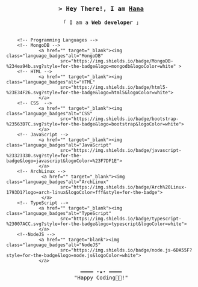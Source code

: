 
<!-- Intro  -->
<h3 align="center">
        <samp>&gt; Hey There!, I am
                <b><a target="_blank" href="https://www.linkedin.com/in/lil-hana/">Hana</a></b>
        </samp>


</h3>
<p align="center">
        <!-- Organisation  -->
        <samp
                <br>
                「 I am a <b> Web developer </b> 」
                <br>
        </samp>

<br>
        

        <!-- Programming Languages -->
        <!-- MongoDB -->
                <a href="" target="_blank"><img class="language_badges"alt="MongoDB"
                        src="https://img.shields.io/badge/MongoDB-%234ea94b.svg?style=for-the-badge&logo=mongodb&logoColor=white" >
        <!-- HTML -->
                <a href="" target="_blank"><img class="language_badges"alt="HTML"
                        src="https://img.shields.io/badge/html5-%23E34F26.svg?style=for-the-badge&logo=html5&logoColor=white">
                </a>
        <!-- CSS  -->
                <a href="" target="_blank"><img class="language_badges"alt="CSS"
                        src="https://img.shields.io/badge/bootstrap-%23563D7C.svg?style=for-the-badge&logo=bootstrap&logoColor=white">
                </a>
        <!-- JavaScript -->
                <a href="" target="_blank"><img class="language_badges"alt="JavaScript"
                        src="https://img.shields.io/badge/javascript-%23323330.svg?style=for-the-badge&logo=javascript&logoColor=%23F7DF1E">
                </a>
        <!-- ArchLinux -->
                 <a href="" target="_blank"><img class="language_badges"alt="ArchLinux"
                        src="https://img.shields.io/badge/Arch%20Linux-1793D1?logo=arch-linux&logoColor=fff&style=for-the-badge">
                 </a>
        <!-- TypeScript -->
                <a href="" target="_blank"><img class="language_badges"alt="TypeScript"
                        src="https://img.shields.io/badge/typescript-%23007ACC.svg?style=for-the-badge&logo=typescript&logoColor=white">
                </a>
        <!--NodeJS -->
                <a href="" target="blank"><img class="language_badges"alt="NodeJS"
                        src="https://img.shields.io/badge/node.js-6DA55F?style=for-the-badge&logo=node.js&logoColor=white">
                </a>
</p>
<!-- Footer -->
<samp>
    <p align="center">
        ════ ⋆★⋆ ════
        <br>
        "Happy Coding👨‍💻!"
    </p>
</samp>


